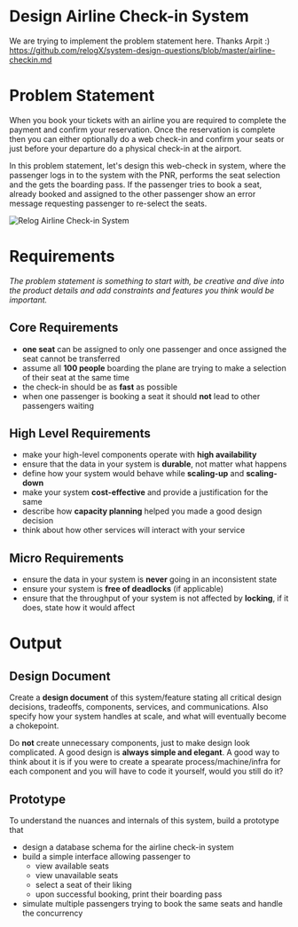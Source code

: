 Design Airline Check-in System
===

We are trying to implement the problem statement here. Thanks Arpit :)  <br/>
https://github.com/relogX/system-design-questions/blob/master/airline-checkin.md





# Problem Statement

When you book your tickets with an airline you are required to complete the payment and confirm your reservation. Once the reservation is complete then you can either optionally do a web check-in and confirm your seats or just before your departure do a physical check-in at the airport.

In this problem statement, let's design this web-check in system, where the passenger logs in to the system with the PNR, performs the seat selection and the gets the boarding pass. If the passenger tries to book a seat, already booked and assigned to the other passenger show an error message requesting passenger to re-select the seats.

![Relog Airline Check-in System](https://user-images.githubusercontent.com/4745789/138721841-3fc02879-7075-491a-9dcf-74011dba11e6.png)

# Requirements

<!--rs-->
*The problem statement is something to start with, be creative and dive into the product details and add constraints and features you think would be important.*
<!--re-->

## Core Requirements

- **one seat** can be assigned to only one passenger and once assigned the seat cannot be transferred
- assume all **100 people** boarding the plane are trying to make a selection of their seat at the same time
- the check-in should be as **fast** as possible
- when one passenger is booking a seat it should **not** lead to other passengers waiting

##  High Level Requirements
<!--hs-->
- make your high-level components operate with **high availability**
- ensure that the data in your system is **durable**, not matter what happens
- define how your system would behave while **scaling-up** and **scaling-down**
- make your system **cost-effective** and provide a justification for the same
- describe how **capacity planning** helped you made a good design decision
- think about how other services will interact with your service
<!--he-->

##  Micro Requirements
<!--ms-->
- ensure the data in your system is **never** going in an inconsistent state
- ensure your system is **free of deadlocks** (if applicable)
- ensure that the throughput of your system is not affected by **locking**, if it does, state how it would affect
<!--me-->

# Output

## Design Document
<!--ds-->
Create a **design document** of this system/feature stating all critical design decisions, tradeoffs, components, services, and communications. Also specify how your system handles at scale, and what will eventually become a chokepoint.

Do **not** create unnecessary components, just to make design look complicated. A good design is **always simple and elegant**. A good way to think about it is if you were to create a spearate process/machine/infra for each component and you will have to code it yourself, would you still do it?
<!--de-->

## Prototype

To understand the nuances and internals of this system, build a prototype that

- design a database schema for the airline check-in system
- build a simple interface allowing passenger to
    - view available seats
    - view unavailable seats
    - select a seat of their liking
    - upon successful booking, print their boarding pass
- simulate multiple passengers trying to book the same seats and handle the concurrency

